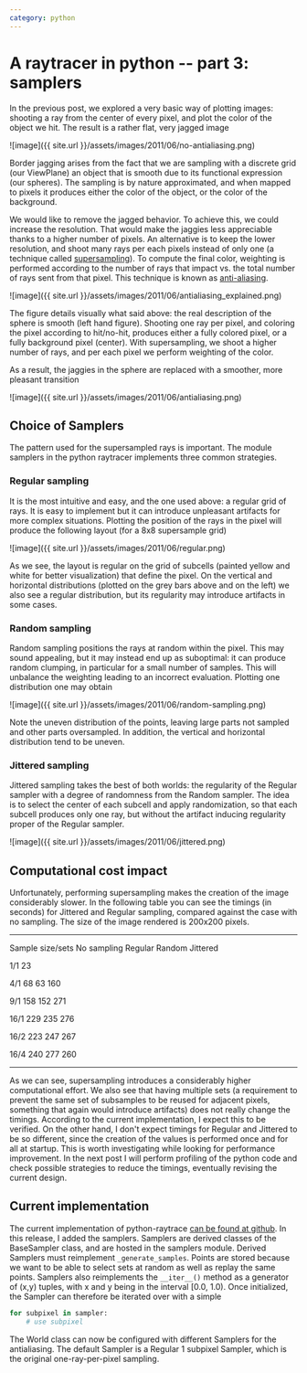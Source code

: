 ```yaml
---
category: python
---
```

A raytracer in python -- part 3: samplers
=========================================

In the previous post, we explored a very basic way of plotting images:
shooting a ray from the center of every pixel, and plot the color of the
object we hit. The result is a rather flat, very jagged image

![image]({{ site.url }}/assets/images/2011/06/no-antialiasing.png)

Border jagging arises from the fact that we are sampling with a discrete
grid (our ViewPlane) an object that is smooth due to its functional
expression (our spheres). The sampling is by nature approximated, and
when mapped to pixels it produces either the color of the object, or the
color of the background.

We would like to remove the jagged behavior. To achieve this, we could
increase the resolution. That would make the jaggies less appreciable
thanks to a higher number of pixels. An alternative is to keep the lower
resolution, and shoot many rays per each pixels instead of only one (a
technique called
[supersampling](http://en.wikipedia.org/wiki/Supersampling)). To compute
the final color, weighting is performed according to the number of rays
that impact vs. the total number of rays sent from that pixel. This
technique is known as
[anti-aliasing](http://en.wikipedia.org/wiki/Anti-aliasing).

![image]({{ site.url }}/assets/images/2011/06/antialiasing_explained.png)

The figure details visually what said above: the real description of the
sphere is smooth (left hand figure). Shooting one ray per pixel, and
coloring the pixel according to hit/no-hit, produces either a fully
colored pixel, or a fully background pixel (center). With supersampling,
we shoot a higher number of rays, and per each pixel we perform
weighting of the color.

As a result, the jaggies in the sphere are replaced with a smoother,
more pleasant transition

![image]({{ site.url }}/assets/images/2011/06/antialiasing.png)

Choice of Samplers
------------------

The pattern used for the supersampled rays is important. The module
samplers in the python raytracer implements three common strategies.

### Regular sampling

It is the most intuitive and easy, and the one used above: a regular
grid of rays. It is easy to implement but it can introduce unpleasant
artifacts for more complex situations. Plotting the position of the rays
in the pixel will produce the following layout (for a 8x8 supersample
grid)

![image]({{ site.url }}/assets/images/2011/06/regular.png)

As we see, the layout is regular on the grid of subcells (painted yellow
and white for better visualization) that define the pixel. On the
vertical and horizontal distributions (plotted on the grey bars above
and on the left) we also see a regular distribution, but its regularity
may introduce artifacts in some cases.

### Random sampling

Random sampling positions the rays at random within the pixel. This may
sound appealing, but it may instead end up as suboptimal: it can produce
random clumping, in particular for a small number of samples. This will
unbalance the weighting leading to an incorrect evaluation. Plotting one
distribution one may obtain

![image]({{ site.url }}/assets/images/2011/06/random-sampling.png)

Note the uneven distribution of the points, leaving large parts not
sampled and other parts oversampled. In addition, the vertical and
horizontal distribution tend to be uneven.

### Jittered sampling

Jittered sampling takes the best of both worlds: the regularity of the
Regular sampler with a degree of randomness from the Random sampler. The
idea is to select the center of each subcell and apply randomization, so
that each subcell produces only one ray, but without the artifact
inducing regularity proper of the Regular sampler.

![image]({{ site.url }}/assets/images/2011/06/jittered.png)

Computational cost impact
-------------------------

Unfortunately, performing supersampling makes the creation of the image
considerably slower. In the following table you can see the timings (in
seconds) for Jittered and Regular sampling, compared against the case
with no sampling. The size of the image rendered is 200x200 pixels.

  -------------------- --------------- ----------- ---------- ------------
  Sample size/sets     No sampling     Regular     Random     Jittered

  1/1                  23                                     

  4/1                                  68          63         160

  9/1                                  158         152        271

  16/1                                 229         235        276

  16/2                                 223         247        267

  16/4                                 240         277        260
  -------------------- --------------- ----------- ---------- ------------

As we can see, supersampling introduces a considerably higher
computational effort. We also see that having multiple sets (a
requirement to prevent the same set of subsamples to be reused for
adjacent pixels, something that again would introduce artifacts) does
not really change the timings. According to the current implementation,
I expect this to be verified. On the other hand, I don\'t expect timings
for Regular and Jittered to be so different, since the creation of the
values is performed once and for all at startup. This is worth
investigating while looking for performance improvement. In the next
post I will perform profiling of the python code and check possible
strategies to reduce the timings, eventually revising the current
design.

Current implementation
----------------------

The current implementation of python-raytrace [can be found at github](https://github.com/stefanoborini/python-raytrace/commit/00de858590b76929d216bfe0d53605ddcbde8548).
In this release, I added the samplers. Samplers are derived classes of
the BaseSampler class, and are hosted in the samplers module. Derived
Samplers must reimplement `_generate_samples`. Points are stored because
we want to be able to select sets at random as well as replay the same
points. Samplers also reimplements the `__iter__()` method as a
generator of (x,y) tuples, with x and y being in the interval \[0.0,
1.0). Once initialized, the Sampler can therefore be iterated over with
a simple

```python
for subpixel in sampler:
    # use subpixel
```

The World class can now be configured with different Samplers for the
antialiasing. The default Sampler is a Regular 1 subpixel Sampler, which
is the original one-ray-per-pixel sampling.
